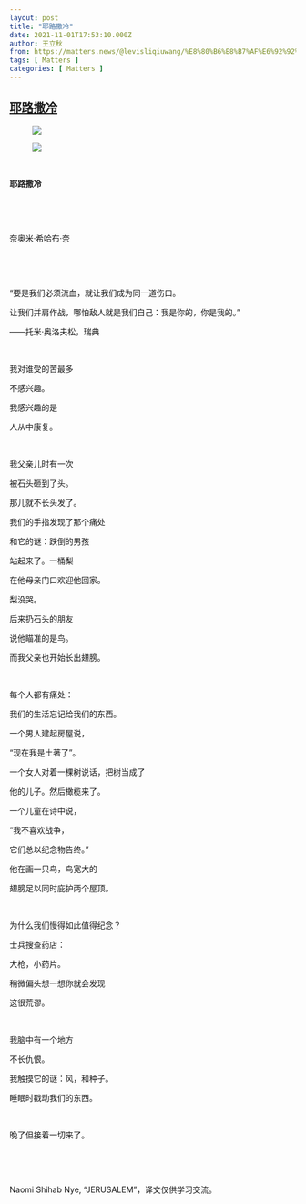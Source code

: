 ```yaml
---
layout: post
title: "耶路撒冷"
date: 2021-11-01T17:53:10.000Z
author: 王立秋
from: https://matters.news/@levisliqiuwang/%E8%80%B6%E8%B7%AF%E6%92%92%E5%86%B7-bafyreievvov5afczo7up747xthgmlaezie26p5ddg4surlvmbdqshirmii
tags: [ Matters ]
categories: [ Matters ]
---
```

<!--1635789190000-->
[耶路撒冷](https://matters.news/@levisliqiuwang/%E8%80%B6%E8%B7%AF%E6%92%92%E5%86%B7-bafyreievvov5afczo7up747xthgmlaezie26p5ddg4surlvmbdqshirmii)
------

<div>
<figure class="image"><img src="https://assets.matters.news/embed/3aec5be4-8e95-4f8e-9331-fba5ad838756.png" data-asset-id="3aec5be4-8e95-4f8e-9331-fba5ad838756" referrerpolicy="no-referrer"><figcaption><span></span></figcaption></figure><figure class="image"><img src="https://assets.matters.news/embed/12f290ff-0217-4966-ae8e-38a538d1288d.png" data-asset-id="12f290ff-0217-4966-ae8e-38a538d1288d" referrerpolicy="no-referrer"><figcaption><span></span></figcaption></figure><p><br></p><p><strong>耶路撒冷</strong></p><p><br></p><p><br></p><p>奈奥米·希哈布·奈</p><p><br></p><p><br></p><p>“要是我们必须流血，就让我们成为同一道伤口。</p><p>让我们并肩作战，哪怕敌人就是我们自己：我是你的，你是我的。”</p><p>——托米·奥洛夫松，瑞典</p><p><br></p><p>我对谁受的苦最多</p><p>不感兴趣。</p><p>我感兴趣的是</p><p>人从中康复。</p><p><br></p><p>我父亲儿时有一次</p><p>被石头砸到了头。</p><p>那儿就不长头发了。</p><p>我们的手指发现了那个痛处</p><p>和它的谜：跌倒的男孩</p><p>站起来了。一桶梨</p><p>在他母亲门口欢迎他回家。</p><p>梨没哭。</p><p>后来扔石头的朋友</p><p>说他瞄准的是鸟。</p><p>而我父亲也开始长出翅膀。</p><p><br></p><p>每个人都有痛处：</p><p>我们的生活忘记给我们的东西。</p><p>一个男人建起房屋说，</p><p>“现在我是土著了”。</p><p>一个女人对着一棵树说话，把树当成了</p><p>他的儿子。然后橄榄来了。</p><p>一个儿童在诗中说，</p><p>“我不喜欢战争，</p><p>它们总以纪念物告终。”</p><p>他在画一只鸟，鸟宽大的</p><p>翅膀足以同时庇护两个屋顶。</p><p><br></p><p>为什么我们慢得如此值得纪念？</p><p>士兵搜查药店：</p><p>大枪，小药片。</p><p>稍微偏头想一想你就会发现</p><p>这很荒谬。</p><p><br></p><p>我脑中有一个地方</p><p>不长仇恨。</p><p>我触摸它的谜：风，和种子。</p><p>睡眠时戳动我们的东西。</p><p><br></p><p>晚了但接着一切来了。</p><p><br></p><p><br></p><p>Naomi Shihab Nye, “JERUSALEM”，译文仅供学习交流。</p>
</div>
